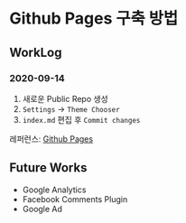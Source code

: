 # Github Pages 구축 방법

## WorkLog
### 2020-09-14
1. 새로운 Public Repo 생성  
2. `Settings` → `Theme Chooser`  
3. `index.md` 편집 후 `Commit changes`  

레퍼런스: [Github Pages](https://pages.github.com/)

## Future Works
- Google Analytics  
- Facebook Comments Plugin  
- Google Ad  
